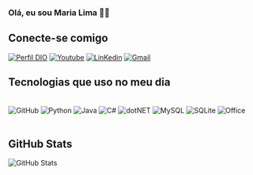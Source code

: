 ### Olá, eu sou Maria Lima 👋🏾

## Conecte-se comigo
[![Perfil DIO](https://img.shields.io/badge/-Meu%20Perfil%20na%20DIO-30A3DC?style=for-the-badge)](https://www.dio.me/users/carolfavola)
[![Youtube](https://img.shields.io/badge/YouTube-FF0000?style=for-the-badge&logo=youtube&logoColor=white)](https://www.youtube.com/@mariacarolina7628)
[![LinKedin](https://img.shields.io/badge/LinkedIn-0077B5?style=for-the-badge&logo=linkedin&logoColor=white)](https://www.linkedin.com/in/mariacmlima/) [![Gmail](https://img.shields.io/badge/Gmail-D14836?style=for-the-badge&logo=gmail&logoColor=white)](maria.limadev@gmail.com)

## Tecnologias que uso no meu dia

<div style="display: inline_block"><br/>
    <img align="center" alt="GitHub" src="	https://img.shields.io/badge/GitHub-100000?style=for-the-badge&logo=github&logoColor=white"/>
    <img align="center" alt="Python" src="https://img.shields.io/badge/Python-14354C?style=for-the-badge&logo=python&logoColor=white"/>
    <img align="center" alt="Java" src="https://img.shields.io/badge/Java-ED8B00?style=for-the-badge&logo=openjdk&logoColor=white"/>
    <img align="center" alt="C#" src="https://img.shields.io/badge/C%23-239120?style=for-the-badge&logo=c-sharp&logoColor=white"/>
    <img align="center" alt="dotNET" src="https://img.shields.io/badge/.NET-5C2D91?style=for-the-badge&logo=.net&logoColor=white"/>
    <img align="center" alt="MySQL" src="https://img.shields.io/badge/MySQL-00000F?style=for-the-badge&logo=mysql&logoColor=white"/>
    <img align="center" alt="SQLite" src="https://img.shields.io/badge/SQLite-07405E?style=for-the-badge&logo=sqlite&logoColor=white"/>
    <img align="center" alt="Office" src="https://img.shields.io/badge/Microsoft_Office-D83B01?style=for-the-badge&logo=microsoft-office&logoColor=white"/>
</div><br/>

## GitHub Stats
![GitHub Stats](https://github-readme-stats.vercel.app/api?username=MariaCaroll&show_icons=true&theme=radical&hide_title=true&hide=stars)




